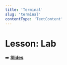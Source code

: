 ```yaml
---
title: 'Terminal'
slug: 'terminal'
contentType: 'TextContent'
---
```


<!-- .slide: data-background="./Images/header.svg" data-background-repeat="none" data-background-size="40% 40%" data-background-position="center 10%" class="header" -->

# Lesson: Lab

<!-- Put a link to the slides so that students can find them -->

➡️
[**Slides**](https://docs.google.com/presentation/d/12TbI0i9npgna_aOeogmZWnxcAnvwNBnz1zgVfMqwgz4/edit?usp=sharing)

<!-- > -->
